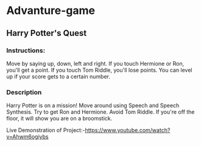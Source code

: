 # Advanture-game

 
## Harry Potter's Quest
 
 
### Instructions: 
 
Move by saying up, down, left and right.
If you touch Hermione or Ron, you'll get a point.
If you touch Tom Riddle, you'll lose points.
You can level up if your score gets to a certain number.
 
### Description
 
Harry Potter is on a mission!
Move around using Speech and Speech Synthesis. Try to get Ron and Hermione. Avoid Tom Riddle. If you're off the floor, it will show you are on a broomstick. 


Live Demonstration of Project:-https://www.youtube.com/watch?v=Ahwm6ogiybs
